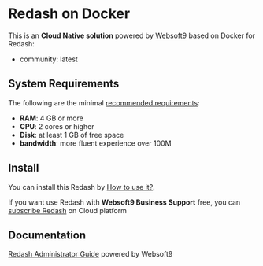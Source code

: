 # Redash on Docker  

This is an **Cloud Native solution** powered by [Websoft9](https://www.websoft9.com) based on Docker for Redash:

 - community:  latest


## System Requirements

The following are the minimal [recommended requirements](https://github.com/redash/docker#recommended-system-requirements):

* **RAM**: 4 GB or more
* **CPU**: 2 cores or higher
* **Disk**: at least 1 GB of free space
* **bandwidth**: more fluent experience over 100M  

## Install

You can install this Redash by [How to use it?](https://github.com/Websoft9/docker-library#how-to-use-it).   

If you want use Redash with **Websoft9 Business Support** free, you can [subscribe Redash](https://www.websoft9.com/apps) on Cloud platform

## Documentation

[Redash Administrator Guide](https://support.websoft9.com/docs/redash) powered by Websoft9
